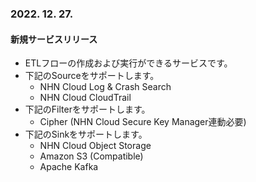 ### 2022. 12. 27.

#### 新規サービスリリース

* ETLフローの作成および実行ができるサービスです。
* 下記のSourceをサポートします。
    * NHN Cloud Log & Crash Search
    * NHN Cloud CloudTrail
* 下記のFilterをサポートします。
    * Cipher (NHN Cloud Secure Key Manager連動必要)
* 下記のSinkをサポートします。
    * NHN Cloud Object Storage
    * Amazon S3 (Compatible)
    * Apache Kafka
